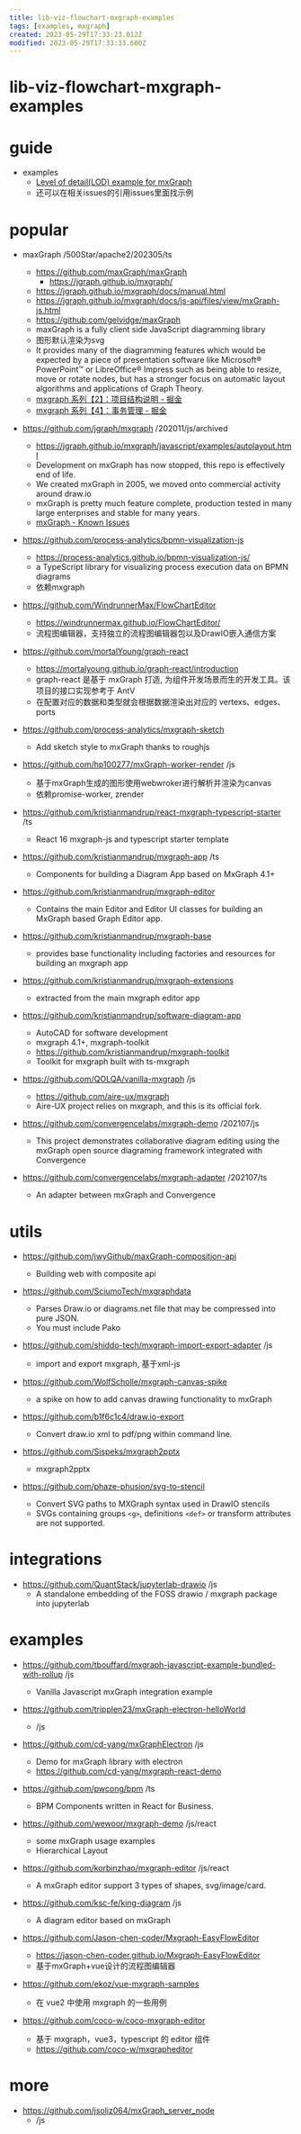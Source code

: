 ```yaml
---
title: lib-viz-flowchart-mxgraph-examples
tags: [examples, mxgraph]
created: 2023-05-29T17:33:23.012Z
modified: 2023-05-29T17:33:33.600Z
---
```


# lib-viz-flowchart-mxgraph-examples

# guide

- examples
  - [Level of detail(LOD) example for mxGraph](https://jgraph.github.io/mxgraph/javascript/examples/lod.html)
  - 还可以在相关issues的引用issues里面找示例
# popular
- maxGraph /500Star/apache2/202305/ts
  - https://github.com/maxGraph/maxGraph
    - https://jgraph.github.io/mxgraph/
  - https://jgraph.github.io/mxgraph/docs/manual.html
  - https://jgraph.github.io/mxgraph/docs/js-api/files/view/mxGraph-js.html
  - https://github.com/gelvidge/maxGraph
  - maxGraph is a fully client side JavaScript diagramming library
  - 图形默认渲染为svg
  - It provides many of the diagramming features which would be expected by a piece of presentation software like Microsoft® PowerPoint™ or LibreOffice® Impress such as being able to resize, move or rotate nodes, but has a stronger focus on automatic layout algorithms and applications of Graph Theory.
  - [mxgraph 系列【2】：项目结构说明 - 掘金](https://juejin.cn/post/6844904153873924110)
  - [mxgraph 系列【4】：事务管理 - 掘金](https://juejin.cn/post/6844904193094860808)
- https://github.com/jgraph/mxgraph /202011/js/archived
  - https://jgraph.github.io/mxgraph/javascript/examples/autolayout.html
  - Development on mxGraph has now stopped, this repo is effectively end of life.
  - We created mxGraph in 2005, we moved onto commercial activity around draw.io
  - mxGraph is pretty much feature complete, production tested in many large enterprises and stable for many years.
  - [mxGraph - Known Issues](https://jgraph.github.io/mxgraph/docs/known-issues.html)

- https://github.com/process-analytics/bpmn-visualization-js
  - https://process-analytics.github.io/bpmn-visualization-js/
  - a TypeScript library for visualizing process execution data on BPMN diagrams
  - 依赖mxgraph

- https://github.com/WindrunnerMax/FlowChartEditor
  - https://windrunnermax.github.io/FlowChartEditor/
  - 流程图编辑器，支持独立的流程图编辑器包以及DrawIO嵌入通信方案

- https://github.com/mortalYoung/graph-react
  - https://mortalyoung.github.io/graph-react/introduction
  - graph-react 是基于 mxGraph 打造, 为组件开发场景而生的开发工具。该项目的接口实现参考于 AntV
  - 在配置对应的数据和类型就会根据数据渲染出对应的 vertexs、edges、ports

- https://github.com/process-analytics/mxgraph-sketch
  - Add sketch style to mxGraph thanks to roughjs

- https://github.com/hp100277/mxGraph-worker-render /js
  - 基于mxGraph生成的图形使用webwroker进行解析并渲染为canvas
  - 依赖promise-worker, zrender

- https://github.com/kristianmandrup/react-mxgraph-typescript-starter /ts
  - React 16 mxgraph-js and typescript starter template 

- https://github.com/kristianmandrup/mxgraph-app /ts
  - Components for building a Diagram App based on MxGraph 4.1+

- https://github.com/kristianmandrup/mxgraph-editor
  - Contains the main Editor and Editor UI classes for building an MxGraph based Graph Editor app.
- https://github.com/kristianmandrup/mxgraph-base
  - provides base functionality including factories and resources for building an mxgraph app
- https://github.com/kristianmandrup/mxgraph-extensions
  - extracted from the main mxgraph editor app

- https://github.com/kristianmandrup/software-diagram-app
  - AutoCAD for software development
  - mxgraph 4.1+, mxgraph-toolkit
  - https://github.com/kristianmandrup/mxgraph-toolkit
  - Toolkit for mxgraph built with ts-mxgraph

- https://github.com/QOLQA/vanilla-mxgraph /js
  - https://github.com/aire-ux/mxgraph
  - Aire-UX project relies on mxgraph, and this is its official fork. 

- https://github.com/convergencelabs/mxgraph-demo /202107/js
  - This project demonstrates collaborative diagram editing using the mxGraph open source diagraming framework integrated with Convergence
- https://github.com/convergencelabs/mxgraph-adapter /202107/ts
  - An adapter between mxGraph and Convergence
# utils
- https://github.com/jwyGithub/maxGraph-composition-api
  - Building web with composite api

- https://github.com/SciumoTech/mxgraphdata
  - Parses Draw.io or diagrams.net file that may be compressed into pure JSON.
  - You must include Pako

- https://github.com/shiddo-tech/mxgraph-import-export-adapter /js
  - import and export mxgraph, 基于xml-js

- https://github.com/WolfScholle/mxgraph-canvas-spike
  - a spike on how to add canvas drawing functionality to mxGraph

- https://github.com/b1f6c1c4/draw.io-export
  - Convert draw.io xml to pdf/png within command line.

- https://github.com/Sispeks/mxgraph2pptx
  - mxgraph2pptx

- https://github.com/phaze-phusion/svg-to-stencil
  - Convert SVG paths to MXGraph syntax used in DrawIO stencils
  - SVGs containing groups `<g>`, definitions `<def>` or transform attributes are not supported.
# integrations
- https://github.com/QuantStack/jupyterlab-drawio /js
  - A standalone embedding of the FOSS drawio / mxgraph package into jupyterlab
# examples
- https://github.com/tbouffard/mxgraph-javascript-example-bundled-with-rollup /js
  - Vanilla Javascript mxGraph integration example

- https://github.com/tripplen23/mxGraph-electron-helloWorld
  - /js
- https://github.com/cd-yang/mxGraphElectron /js
  - Demo for mxGraph library with electron
  - https://github.com/cd-yang/mxgraph-react-demo

- https://github.com/pwcong/bpm /ts
  - BPM Components written in React for Business.

- https://github.com/wewoor/mxgraph-demo /js/react
  - some mxGraph usage examples
  - Hierarchical Layout
- https://github.com/korbinzhao/mxgraph-editor /js/react
  - A mxGraph editor support 3 types of shapes, svg/image/card.

- https://github.com/ksc-fe/king-diagram /js
  - A diagram editor based on mxGraph

- https://github.com/Jason-chen-coder/Mxgraph-EasyFlowEditor
  - https://jason-chen-coder.github.io/Mxgraph-EasyFlowEditor
  - 基于mxGraph+vue设计的流程图编辑器

- https://github.com/ekoz/vue-mxgraph-samples
  - 在 vue2 中使用 mxgraph 的一些用例 

- https://github.com/coco-w/coco-mxgraph-editor
  - 基于 mxgraph，vue3，typescript 的 editor 组件
  - https://github.com/coco-w/mxgrapheditor
# more
- https://github.com/jsoliz064/mxGraph_server_node
  - /js

